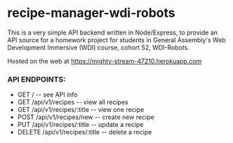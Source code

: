 # recipe-manager-wdi-robots

This is a very simple API backend written in Node/Express, to provide an API source for a homework project for students in General Assembly's Web Development Immersive (WDI) course, cohort 52, WDI-Robots.

Hosted on the web at https://mighty-stream-47210.herokuapp.com

### API ENDPOINTS:
- GET / -- see API info
- GET /api/v1/recipes -- view all recipes
- GET /api/v1/recipes/:title -- view one recipe
- POST /api/v1/recipes/new -- create new recipe
- PUT /api/v1/recipes/:title -- update a recipe
- DELETE /api/v1/recipes/:title -- delete a recipe
